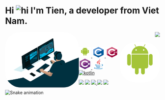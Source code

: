 <h1 align="left"> Hi <img src="https://user-images.githubusercontent.com/1303154/88677602-1635ba80-d120-11ea-84d8-d263ba5fc3c0.gif" width="28px" alt="hi">  I'm Tien, a developer from Viet Nam. </h1>



<img align="left" alt="Rafa-pic" height="180" style="border-radius:50px;"
   src="https://raw.githubusercontent.com/CodexploreRepo/CodexploreRepo/master/.github/assets/coding.gif">   
</div>


<div align="right">
  <a href="https://github.com/hoangtien2k3">
   <a href="#"><img height="180" src="https://github-readme-stats.vercel.app/api?username=hoangtien2k3&show_icons=true&count_private=true&theme=radical&hide_border=true&bg_color=0D1117" /></a>
    
 
   
<img align="right" alt="Rafa-pic" height="130" style="border-radius:50px;"
   src="https://raw.githubusercontent.com/devicons/devicon/master/icons/android/android-original-wordmark.svg">   
</div>
    
##
   
<p align="left"> <a href="https://developer.android.com" target="_blank" rel="noreferrer"> <img src="https://raw.githubusercontent.com/devicons/devicon/master/icons/android/android-original-wordmark.svg" alt="android" width="40" height="35"/> </a> <a href="https://www.cprogramming.com/" target="_blank" rel="noreferrer"> <img src="https://raw.githubusercontent.com/devicons/devicon/master/icons/c/c-original.svg" alt="c" width="40" height="35"/> </a> <a href="https://www.w3schools.com/cpp/" target="_blank" rel="noreferrer"> <img src="https://raw.githubusercontent.com/devicons/devicon/master/icons/cplusplus/cplusplus-original.svg" alt="cplusplus" width="40" height="35"/> </a> <a href="https://www.w3schools.com/cs/" target="_blank" rel="noreferrer"> <img src="https://raw.githubusercontent.com/devicons/devicon/master/icons/csharp/csharp-original.svg" alt="csharp" width="40" height="35"/> </a> <a href="https://www.java.com" target="_blank" rel="noreferrer"> <img src="https://raw.githubusercontent.com/devicons/devicon/master/icons/java/java-original.svg" alt="java" width="40" height="35"/> </a> <a href="https://kotlinlang.org" target="_blank" rel="noreferrer"> <img src="https://www.vectorlogo.zone/logos/kotlinlang/kotlinlang-icon.svg" alt="kotlin" width="40" height="35"/> </a> </p>
<div> 
    <a href="https://www.facebook.com/hoangtien2k3.vn/" target="_blank"><img src="https://img.shields.io/badge/-Facebook-%230077B5?style=for-the-badge&logo=facebook&logoColor=white" target="_blank"></a> 
    <a href="https://www.instagram.com/hoangtien2k3qx1/" target="_blank"><img src="https://img.shields.io/badge/-Instagram-%23E4405F?style=for-the-badge&logo=instagram&logoColor=white" target="_blank"></a>
   <a href = "mailto:hoangtien2k3qx1@gmail.com"><img src="https://img.shields.io/badge/-Gmail-%23333?style=for-the-badge&logo=gmail&logoColor=white" target="_blank"</a>
    <a href="https://app.codesignal.com/profile/hoang_t_vcc" target="_blank"><img src="https://img.shields.io/badge/codesignal-7289DA?style=for-the-badge&logo=codesignal&logoColor=white" target="_blank"></a> 
    <a href="https://leetcode.com/hoangtien2k3/" target="_blank"><img src="https://img.shields.io/badge/LeetCode-7289DA?style=for-the-badge&logo=LeetCode&logoColor=white" target="_blank"></a>
   
    
  ![Snake animation](https://raw.githubusercontent.com/hoangtien2k3/rafaballerini/output/github-contribution-grid-snake.svg)
</div>
   
